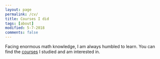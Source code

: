 ```yaml
---
layout: page
permalink: /cv/
title: Courses I did
tags: [about]
modified: 5-7-2018
comments: false
---
```



Facing enormous math knowledge, I am always humbled to learn. You can find the [courses](https://github.com/zzh237/zzh237.github.io/blob/master/course_summary.txt) I studied and am interested in. 
